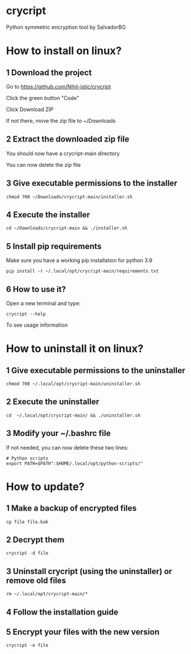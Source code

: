 # crycript
Python symmetric encryption tool by SalvadorBG

# How to install on linux?

## 1 Download the project

Go to https://github.com/Nihil-istic/crycript

Click the green button "Code"

Click Download ZIP

If not there, move the zip file to ~/Downloads

## 2 Extract the downloaded zip file

You should now have a crycript-main directory

You can now delete the zip file

## 3 Give executable permissions to the installer

    chmod 700 ~/Downloads/crycript-main/installer.sh

## 4 Execute the installer

    cd ~/Downloads/crycript-main && ./installer.sh

## 5 Install pip requirements

Make sure you have a working pip installation for python 3.9

    pip install -r ~/.local/opt/crycript-main/requirements.txt

## 6 How to use it?

Open a new terminal and type:

    crycript --help

To see usage information

# How to uninstall it on linux?

## 1 Give executable permissions to the uninstaller

    chmod 700 ~/.local/opt/crycript-main/uninstaller.sh

## 2 Execute the uninstaller

    cd  ~/.local/opt/crycript-main/ && ./uninstaller.sh

## 3 Modify your ~/.bashrc file

If not needed, you can now delete these two lines:

    # Python scripts
    export PATH=$PATH":$HOME/.local/opt/python-scripts/"
    
# How to update?

## 1 Make a backup of encrypted files

    cp file file.bak
    
## 2 Decrypt them

    crycript -d file

## 3 Uninstall crycript (using the uninstaller) or remove old files

    rm ~/.local/opt/crycript-main/*

## 4 Follow the installation guide
    
## 5 Encrypt your files with the new version

    crycript -e file
